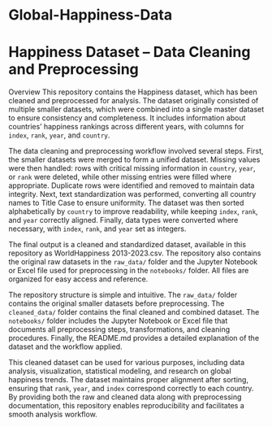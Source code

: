 # Global-Happiness-Data
# Happiness Dataset – Data Cleaning and Preprocessing

 Overview
This repository contains the Happiness dataset, which has been cleaned and preprocessed for analysis. The dataset originally consisted of multiple smaller datasets, which were combined into a single master dataset to ensure consistency and completeness. It includes information about countries’ happiness rankings across different years, with columns for `index`, `rank`, `year`, and `country`.

The data cleaning and preprocessing workflow involved several steps. First, the smaller datasets were merged to form a unified dataset. Missing values were then handled: rows with critical missing information in `country`, `year`, or `rank` were deleted, while other missing entries were filled where appropriate. Duplicate rows were identified and removed to maintain data integrity. Next, text standardization was performed, converting all country names to Title Case to ensure uniformity. The dataset was then sorted alphabetically by `country` to improve readability, while keeping `index`, `rank`, and `year` correctly aligned. Finally, data types were converted where necessary, with `index`, `rank`, and `year` set as integers.

The final output is a cleaned and standardized dataset, available in this repository as WorldHappiness 2013-2023.csv. The repository also contains the original raw datasets in the `raw_data/` folder and the Jupyter Notebook or Excel file used for preprocessing in the `notebooks/` folder. All files are organized for easy access and reference.

The repository structure is simple and intuitive. The `raw_data/` folder contains the original smaller datasets before preprocessing. The `cleaned_data/` folder contains the final cleaned and combined dataset. The `notebooks/` folder includes the Jupyter Notebook or Excel file that documents all preprocessing steps, transformations, and cleaning procedures. Finally, the README.md provides a detailed explanation of the dataset and the workflow applied.

This cleaned dataset can be used for various purposes, including data analysis, visualization, statistical modeling, and research on global happiness trends. The dataset maintains proper alignment after sorting, ensuring that `rank`, `year`, and `index` correspond correctly to each country. By providing both the raw and cleaned data along with preprocessing documentation, this repository enables reproducibility and facilitates a smooth analysis workflow.

